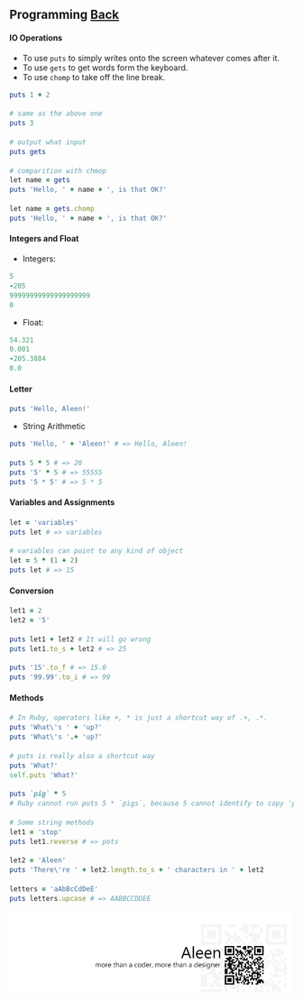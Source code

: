 ## Programming [Back](./../ruby.md)

#### IO Operations

- To use `puts` to simply writes onto the screen whatever comes after it.
- To use `gets` to get words form the keyboard.
- To use `chomp` to take off the line break.

```rb
puts 1 + 2 

# same as the above one
puts 3

# output what input
puts gets

# comparition with chmop
let name = gets
puts 'Hello, ' + name + ', is that OK?'

let name = gets.chomp
puts 'Hello, ' + name + ', is that OK?'
```

#### Integers and Float

- Integers:

```rb
5
-205
99999999999999999999
0
```

- Float:

```rb
54.321
0.001
-205.3884
0.0
```

#### Letter

```rb
puts 'Hello, Aleen!'
```

- String Arithmetic

```rb
puts 'Hello, ' + 'Aleen!' # => Hello, Aleen!

puts 5 * 5 # => 20
puts '5' * 5 # => 55555
puts '5 * 5' # => 5 * 5
```

#### Variables and Assignments

```rb
let = 'variables'
puts let # => variables

# variables can point to any kind of object
let = 5 * (1 + 2)
puts let # => 15
```

#### Conversion

```rb
let1 = 2
let2 = '5'

puts let1 + let2 # It will go wrong
puts let1.to_s + let2 # => 25

puts '15'.to_f # => 15.0
puts '99.99'.to_i # => 99
```

#### Methods

```rb
# In Ruby, operators like +, * is just a shortcut way of .+, .*.
puts 'What\'s ' + 'up?'
puts 'What\'s '.+ 'up?'

# puts is really also a shortcut way
puts 'What?'
self.puts 'What?'

puts `pig` * 5
# Ruby cannot run puts 5 * `pigs`, because 5 cannot identify to copy 'pig' for 5 times.

# Some string methods
let1 = 'stop'
puts let1.reverse # => pots

let2 = 'Aleen'
puts 'There\'re ' + let2.length.to_s + ' characters in ' + let2

letters = 'aAbBcCdDeE'
puts letters.upcase # => AABBCCDDEE
```

<a href="http://aleen42.github.io/" target="_blank" ><img src="./../../../pic/tail.gif"></a>